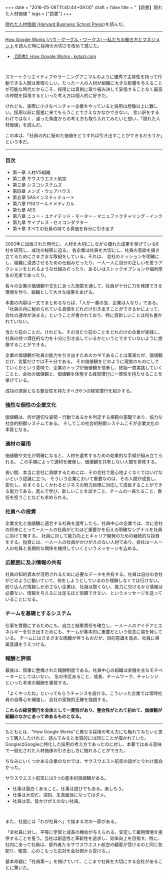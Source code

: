 +++
date = "2016-05-08T11:40:44+09:00"
draft = false
title = "【読書】隠れた人材価値 "
tags = ["読書"]
+++

<a  href="http://www.amazon.co.jp/gp/product/4798102245/ref=as_li_qf_sp_asin_tl?ie=UTF8&camp=247&creative=1211&creativeASIN=4798102245&linkCode=as2&tag=kotazi-22">隠れた人材価値 (Harvard Business School Press)</a><img src="http://ir-jp.amazon-adsystem.com/e/ir?t=kotazi-22&l=as2&o=9&a=4798102245" width="1" height="1" border="0" alt="" style="border:none !important; margin:0px !important;" />を読んだ。

<hr>

<a  href="http://www.amazon.co.jp/gp/product/4532319552/ref=as_li_qf_sp_asin_tl?ie=UTF8&camp=247&creative=1211&creativeASIN=4532319552&linkCode=as2&tag=kotazi-22">How Google Works (ハウ・グーグル・ワークス)  ―私たちの働き方とマネジメント</a><img src="http://ir-jp.amazon-adsystem.com/e/ir?t=kotazi-22&l=as2&o=9&a=4532319552" width="1" height="1" border="0" alt="" style="border:none !important; margin:0px !important;" />を読んだ時に採用の大切さを改めて感じた。


- [【読書】How Google Works · kotazi.com](http://www.kotazi.com/blog/post/2016/0129_google/)

<br>

スマートクリエイティブやラーニングアニマルのように優秀で主体性を持って行動できる人間は素晴らしい。たった一人の人材が組織に大きな影響を与えることが可能な時代だからこそ、採用には真剣に取り組み決して妥協することなく最高の仲間を採用するといった考え方は個人的に好きだ。

けれども、実際に小さなベンチャー企業をやっていると採用は想像以上に難しい。採用以前に面接に来てもらうことでさえなかなかできない。
言い訳をするわけではなく、違った角度からの考え方も取り入れてみたいと想い、「隠れた人材価値」を読んだ。

この本は、「社員の内に秘めた価値をどうすれば引き出すことができるだろうか」という本だ。

<hr>

### 目次

- 第一章 人材VS組織
- 第二章 サウスウエスト航空
- 第三章 シスコシステムズ
- 第四章 メンズ・ウェアハウス
- 第五章 SASインスティテュート
- 第六章 PSSワールドメディカル
- 第七章 AES
- 第八章 ニュー・ユナイテッド・モーター・マニュファクチャリング・インク
- 第九章 サイプレス・セミコンダクター
- 第十章 すべての社員の持てる真価を存分に引き出す

<hr>

2002年に出版された時代に、人材を大切にしながら優れた成果を挙げている8社を研究し、成功の秘密に迫る。
各企業は社員を大切にし、社員の意欲を掻き立てるためにさまざまな取組をしている。それは、
会社のミッションを明確にし、組織に浸透させるための仕組みだったり、一人一人に自分の正しいを思うアクションをとれるような仕組みだったり、あるいはストックオプションや福利厚生の充実であったり。

各々の企業の価値観や文化にあった施策を通して、社員が十分に力を発揮できる環境を作り、組織として大きな成果をあげる。

本書の内容は一文でまとめるならば、「人が一番の宝、企業は人なり」である。  
「社員の内に秘められている真価をどれだけ引き出すことができるかによって、会社の運命が決まる」ということが書かれており、特に目新しいことは何も書かれていない。

当たり前のことだ。けれども、その当たり前のことをどれだけの企業が実践し、社員の持つ潜在的な力を十分に引き出しているかというとできていないように想像することができる。

企業の価値観が社員の能力を引き出すためのカギであることは事実だが、価値観だけ、言葉だけでは不十分である。
その価値観をどのように現実のものにしてていくかという意味で、企業のトップが価値観を信奉し、終始一貫実践していくことと、会社の価値観と、価値観を体現する経営慣行に一貫性を持たせることを挙げている。

成功の源泉となる整合性を持たすべき6つの経営慣行を紹介する。


### 強烈な個性の企業文化

価値観は、何が適切な姿勢・行動であるかを判定する規範の基礎であり、協力な社会的制御システムである。
そしてこの社会的制御システムこそが企業文化の本質となる。

### 適材の雇用

価値観や文化が明確になると、人材を選考するための効果的な手順が組み立てられる。
この手順によって適材を確保し、価値観を共有しない人間を排除する。

長い間、本当に会社に貢献するためには、その会社で居心地よくなくてはいけないという認識に立つ。
そういう企業において重要なのは、その人間が成長し、変化し、めまぐるしくかわるビジネスの努力目標に対応して成長することができる能力である。進んで学び、新しいことを試すこと、チームの一員たること、責任を担うことなども求められる。

### 社員への投資

企業文化と価値観に適合する社員を選考したら、社員中心の企業では、次に会社の将来にとって一人一人の社員がどれほど重要かを伝える明確なシグナルを社員に向けて発する。
社員に対して能力向上とキャリア開発のための継続的な投資をする。投資には、一人一人の社員がかけがえのない人材であり、会社は一人一人の社員と長期的な関係を維持していくというメッセージを込める。

### 広範囲に及ぶ情報の共有

社員の知的資本が活用されるために必要なデータを共有する。社員は自分の会社がどのように動いていて、何をしようとしているのか理解しなくては行けない。絞り込んだ情報しか示さない企業は、社員は賢くない、能力に欠けるから情報は必要ない、情報を与えるには足るほど信頼できない、というメッセージを送っていることになる。

### チームを基礎とするシステム

仕事を貫徹にするためにも、自立と結果責任を確立し、一人一人のアイデアとエネルギーを引き出すためにも、チームが基本的に重要だという信念に端を発している。
チームにはさまざまな困難が伴うものだが、目的意識を高め、社員に帰属意識をうえつける。

### 報酬と評価

最後は、慎重に整備された報酬制度である。社員中心の組織は金銭を主なモチベーターにしてはいない。
名の市区あること、成長、チームワーク、チャレンジといった本来の報酬を重視する。

「よくやったね」といってもらうチャンスを設ける。こういった企業では常時社員の自尊心を補強し、会社の家族的正確を強調する。


**これらの経営慣行を全体として一貫性があり、整合性がとれて初めて、価値観が組織のなかにあって命あるものとなる。**



<hr>

もともとは、"How Google Works"と異なる採用の考え方にも触れてみたいと思って購入したけれど、読んでみると本質的には同じことが描かれていた。GoogleはGoogleに特化した採用の考え方であったのに対し、本著ではある意味で一般化された人材価値の引き出し方に触れることができた。

ちなみにいくつかある企業のなかでは、サウスウエスト航空の話がとりわけ面白かった。

サウスウエスト航空には3つの基本的価値観がある。

- 仕事は面白くあること。仕事は遊びでもある。楽しもう。
- 仕事は大切だ。深刻、生真面目になってはダメ。
- 社員は宝。皆かけがえのない社員。

<br>

また、社是には「わが社員へ」で始まる次の一節がある。

「全社員に対し、平等に学習と成長の機会が与えられる、安定して雇用環境を提供することを誓う。当社は創造性と革新性を追求し、効率向上を目指す。特に、社内にあって社員は、部外者たるサウスウエスト航空の顧客が受けるのと同じ気配り、敬意、心のこもった応対を会社側から受ける。」

基本命題に「社員第一」を掲げていて、ここまで社員を大切にする会社があることに驚いた。
